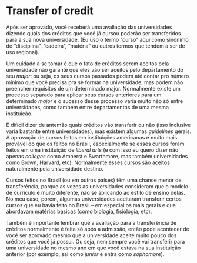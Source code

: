 # Transfer of credit

Após ser aprovado, você receberá uma avaliação das universidades dizendo quais dos créditos que você já cursou poderão ser transferidos para a sua nova universidade. (Eu uso o termo “curso” aqui como sinônimo de “disciplina”, “cadeira”, “matéria” ou outros termos que tendem a ser de uso regional).

Um cuidado a se tomar é que o fato de créditos serem aceitos pela universidade não garante que eles vão ser aceitos pelo departamento do seu *major*: ou seja, os seus cursos passados podem até contar pro número mínimo que você precisa pra se formar na universidade, mas podem não preencher requisitos de um determinado major. Normalmente existe um processo separado para aplicar seus cursos anteriores para um determinado *major* e o sucesso desse processo varia muito não só entre universidades, como também entre departamentos de uma mesma instituição.

É difícil dizer de antemão quais créditos vão transferir ou não (isso inclusive varia bastante entre universidades), mas existem algumas *guidelines* gerais. A aprovação de cursos feitos em instituições americanas é muito mais provável do que os feitos no Brasil, especialmente se esses cursos foram feitos em uma instituição de *liberal arts* (e com isso eu quero dizer não apenas *colleges* como Amherst e Swarthmore, mas também universidades como Brown, Harvard, etc). Normalmente esses cursos são aceitos naturalmente pela universidade destino.

Cursos feitos no Brasil (ou em outros países) têm uma chance menor de transferência, porque as vezes as universidades consideram que o modelo de currículo é muito diferente, não se aplicando ao estilo de ensino delas. No meu caso, porém, algumas universidades aceitaram transferir certos cursos que eu havia feito no Brasil – em especial os mais gerais e que abordavam matérias básicas (como biologia, fisiologia, etc). 

Também é importante lembrar que a avaliação para a transferência de créditos normalmente é feita só após a admissão, então pode acontecer de você ser aprovado mesmo que a universidade aceite muito pouco dos créditos que você já possui. Ou seja, nem sempre você vai transferir para uma universidade no mesmo ano em que você estava na sua instituição anterior (por exemplo, sai como *junior* e entra como *sophomore*).
